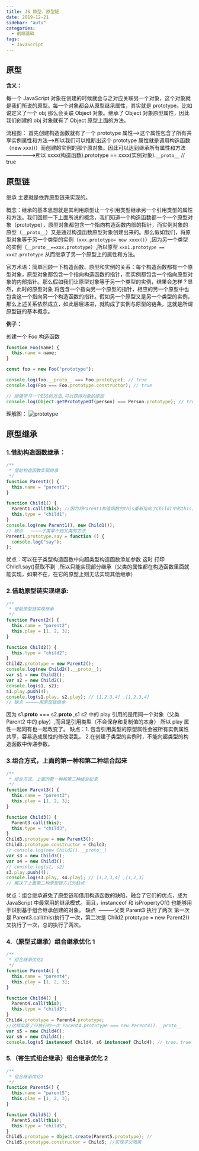```yaml
---
title: JS 原型、原型链
date: 2019-12-21
sidebar: "auto"
categories:
  - 前端基础
tags:
  - JavaScript
---
```


## 原型

**含义：**

每一个 JavaScript 对象在创建的时候就会与之对应关联另一个对象，这个对象就是我们所说的原型。每一个对象都会从原型继承属性，其实就是 prototype。比如说定义了一个 obj 那么会关联 Object 对象。继承了 Object 对象原型属性，因此我们创建的 obj 对象就有了 Object 原型上面的方法。

流程图：
首先创建构造函数就有了一个 prototype 属性——>这个属性包含了所有共享实例属性和方法——>所以我们可以推断出这个 prototype 属性就是调用构造函数（new xxx()）而创建的实例的那个原对象。因此可以达到继承所有属性和方法——————>所以 xxxx(构造函数).prototype == xxxx(实例对象).`__proto__` // true

## 原型链

继承 主要就是依靠原型链来实现的。

概念：继承的基本思想就是其利用原型让一个引用类型继承另一个引用类型的属性和方法。我们回顾一下上面所说的概念，我们知道一个构造函数都一个一个原型对象（prototype），原型对象都包含一个指向构造函数内部的指针，而实例对象的原型（`__proto__`）又是通过构造函数原型对象创建出来的。那么假如我们，将原型对象等于另一个类型的实例（`xxx.prototype= new xxxx()`）,因为另一个类型的实例（`__proto__==xxx.prototype`）,所以原型
`xxx1.prototype == xxx2.prototype` 从而继承了另一个原型上的属性和方法。

官方术语：简单回顾一下构造函数、原型和实例的关系：每个构造函数都有一个原型对象，原型对象都包含一个指向构造函数的指针，而实例都包含一个指向原型对象的内部指针。那么假如我们让原型对象等于另一个类型的实例，结果会怎样？显然，此时的原型对象 将包含一个指向另一个原型的指针，相应的另一个原型中也包含这一个指向另一个构造函数的指针。假如另一个原型又是另一个类型的实例，那么上述关系依然成立，如此层层递进，就构成了实例与原型的链条，这就是所谓原型链的基本概念。

**例子：**

创建一个 Foo 构造函数

```js
function Foo(name) {
  this.name = name;
}

const foo = new Foo("prototype");

console.log(foo.__proto__ === Foo.prototype); // true
console.log(Foo === Foo.prototype.constructor); // true

// 顺便学习一个ES5的方法,可以获得对象的原型
console.log(Object.getPrototypeOf(person) === Person.prototype); // true
```

理解图：
![prototype](./img/prototype.jpeg)

## 原型继承

### 1.借助构造函数继承：

```javascript
/**
 * 借助构造函数实现继承
 */
function Parent1() {
  this.name = "parent1";
}

function Child1() {
  Parent1.call(this); //因为将Parent1构造函数的this重新指向了Child1中的this，而Parent1中的this有name属性，所以Child1实现了Parent1的继承
  this.type = "child1";
}
console.log(new Parent1(), new Child1());
// 缺点   ————子类拿不到父类的方法
Parent1.prototype.say = function () {
  console.log("say");
};
```

优点：可以在子类型构造函数中向超类型构造函数添加参数
这时 打印 Child1.say()获取不到  ,所以只能实现部分继承（父类的属性都在构造函数里面就能实现，如果不在，在它的原型上则无法实现其他继承）

### 2.借助原型链实现继承:

```javascript
/**
 * 借助原型链实现继承
 */
function Parent2() {
  this.name = "parent2";
  this.play = [1, 2, 3];
}

function Child2() {
  this.type = "child2";
}
Child2.prototype = new Parent2();
console.log(new Child2().__proto__);
var s1 = new Child2();
var s2 = new Child2();
console.log(s1, s2);
s1.play.push(4);
console.log(s1.play, s2.play); // [1,2,3,4] ,[1,2,3,4]
// 缺点 —————用原型链继承
```

因为 s1.**proto** === s2.**proto** ,s1 s2 中的 play 引用的是用同一个对象（父类 Parent2 中的 play）,而且是引用类型（不会保存和复制值的本身） 所以 play 属性一起同有也一起改变了。
缺点：1. 包含引用类型的原型属性会被所有实例属性共享，容易造成属性的修改混乱。 2.在创建子类型的实例时，不能向超类型的构造函数中传递参数。

### 3.组合方式，上面的第一种和第二种结合起来

```javascript
/**
 * 组合方式，上面的第一种和第二种结合起来
 */
function Parent3() {
  this.name = "parent3";
  this.play = [1, 2, 3];
}

function Child3() {
  Parent3.call(this);
  this.type = "child3";
}
Child3.prototype = new Parent3();
Child3.prototype.constructor = Child3;
// console.log(new Child2().__proto__)
var s3 = new Child3();
var s4 = new Child3();
// console.log(s1, s2)
s3.play.push(4);
console.log(s3.play, s4.play); // [1,2,3,4] ,[1,2,3]
// 解决了上面第二种原型链方式的缺点
```

优点：组合继承避免了原型链和借用构造函数的缺陷，融合了它们的优点，成为 JavaScript 中最常用的继承模式。而且，instanceof 和 isPropertyOf() 也能够用于识别基于组合继承创建的对象。
缺点  ———父类 Parent3 执行了两次 第一次是 Parent3.call(this)执行了一次，第二次是 Child2.prototype = new Parent2()又执行了一次，总的执行了两次。

### 4.（原型式继承）组合继承优化 1

```javascript
/**
 * 组合继承优化1
 */
function Parent4() {
  this.name = "parent4";
  this.play = [1, 2, 3];
}

function Child4() {
  Parent4.call(this);
  this.type = "child3";
}
Child4.prototype = Parent4.prototype;
//这样实现了只执行的一次 Parent4.prototype === new Parent4().__proto__
var s5 = new Child4();
var s6 = new Child4();
console.log(s5 instanceof Child4, s6 instanceof Child4); // true，true
```

### 5.（寄生式组合继承）组合继承优化 2

```javascript
/**
 * 组合继承优化2
 */
function Parent5() {
  this.name = "parent5";
  this.play = [1, 2, 3];
}

function Child5() {
  Parent5.call(this);
  this.type = "child5";
}
Child5.prototype = Object.create(Parent5.prototype); //
Child5.prototype.constructor = Child5; //实现子父隔离
```

